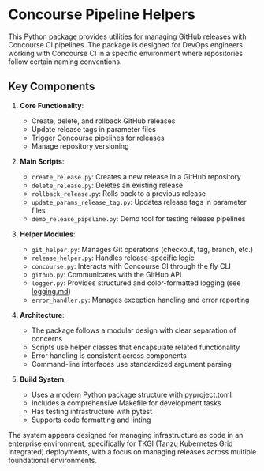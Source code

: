 # Concourse Pipeline Helpers

This Python package provides utilities for managing GitHub releases with Concourse CI pipelines. The package is designed for DevOps engineers working with Concourse CI in a specific environment where repositories follow certain naming conventions.

## Key Components

1. **Core Functionality**:
   - Create, delete, and rollback GitHub releases
   - Update release tags in parameter files
   - Trigger Concourse pipelines for releases
   - Manage repository versioning

2. **Main Scripts**:
   - `create_release.py`: Creates a new release in a GitHub repository
   - `delete_release.py`: Deletes an existing release
   - `rollback_release.py`: Rolls back to a previous release
   - `update_params_release_tag.py`: Updates release tags in parameter files
   - `demo_release_pipeline.py`: Demo tool for testing release pipelines

3. **Helper Modules**:
   - `git_helper.py`: Manages Git operations (checkout, tag, branch, etc.)
   - `release_helper.py`: Handles release-specific logic
   - `concourse.py`: Interacts with Concourse CI through the fly CLI
   - `github.py`: Communicates with the GitHub API
   - `logger.py`: Provides structured and color-formatted logging (see [logging.md](logging.md))
   - `error_handler.py`: Manages exception handling and error reporting

4. **Architecture**:
   - The package follows a modular design with clear separation of concerns
   - Scripts use helper classes that encapsulate related functionality
   - Error handling is consistent across components
   - Command-line interfaces use standardized argument parsing

5. **Build System**:
   - Uses a modern Python package structure with pyproject.toml
   - Includes a comprehensive Makefile for development tasks
   - Has testing infrastructure with pytest
   - Supports code formatting and linting

The system appears designed for managing infrastructure as code in an enterprise environment, specifically for TKGI (Tanzu Kubernetes Grid Integrated) deployments, with a focus on managing releases across multiple foundational environments.
